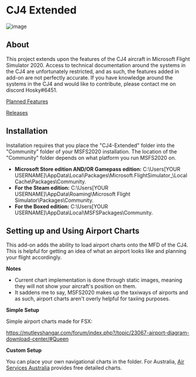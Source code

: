 # CJ4 Extended
![image](https://user-images.githubusercontent.com/48885195/92542021-fe0e9a80-f28a-11ea-961f-ebb8e8b5ef0e.png)
## About
This project extends upon the features of the CJ4 aircraft in Microsoft Flight Simulator 2020. Access to technical documentation around the systems in the CJ4 are unfortunately restricted, and as such, the features added in add-on are not perfectly accurate. If you have knowledge around the systems in the CJ4 and would like to contribute, please contact me on discord Hosky#6451.

[Planned Features](https://github.com/J-Hoskin/CJ4-Extended/issues)

[Releases](https://github.com/J-Hoskin/CJ4-Extended/releases)

## Installation
Installation requires that you place the "CJ4-Extended" folder into the "Community" folder of your MSFS2020 installation. The location of the "Community" folder depends on what platform you run MSFS2020 on.

- **Microsoft Store edition AND/OR Gamepass edition:** C:\Users\[YOUR USERNAME]\AppData\Local\Packages\Microsoft.FlightSimulator_<RANDOMLETTERS>\LocalCache\Packages\Community.
- **For the Steam edition:** C:\Users\[YOUR USERNAME]\AppData\Roaming\Microsoft Flight Simulator\Packages\Community.
- **For the Boxed edition:** C:\Users\[YOUR USERNAME]\AppData\Local\MSFSPackages\Community.

## Setting up and Using Airport Charts
This add-on adds the ability to load airport charts onto the MFD of the CJ4. This is helpful for getting an idea of what an airport looks like and planning your flight accordingly.

**Notes**
- Current chart implementation is done through static images, meaning they will not show your aircraft's position on them.
- It saddens me to say, MSFS2020 makes up the taxiways of airports and as such, airport charts aren't overly helpful for taxiing purposes.

**Simple Setup**

Simple airport charts made for FSX:

https://mutleyshangar.com/forum/index.php?/topic/23067-airport-diagram-download-center/#Queen

**Custom Setup**

You can place your own navigational charts in the folder. For Australia, [Air Services Australia](https://www.airservicesaustralia.com/aip/current/dap/AeroProcChartsTOC.htm) provides free detailed charts.
